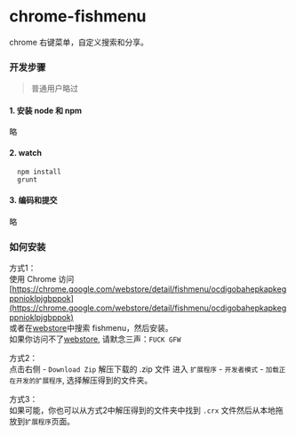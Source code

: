 chrome-fishmenu
===============

chrome 右键菜单，自定义搜索和分享。

### 开发步骤
> 普通用户略过

#### 1. 安装 node 和 npm
略
#### 2. watch
```
  npm install  
  grunt
```
#### 3. 编码和提交
略

### 如何安装
方式1：  
使用 Chrome 访问[https://chrome.google.com/webstore/detail/fishmenu/ocdigobahepkapkegppnioklpjgbppok](https://chrome.google.com/webstore/detail/fishmenu/ocdigobahepkapkegppnioklpjgbppok)   
或者在[webstore](https://chrome.google.com/webstore)中搜索 fishmenu，然后安装。   
如果你访问不了[webstore](https://chrome.google.com/webstore), 请默念三声：`FUCK GFW`

方式2：  
点击右侧 - `Download Zip`
解压下载的 .zip 文件
进入 `扩展程序` - `开发者模式` - `加载正在开发的扩展程序`, 选择解压得到的文件夹。

方式3：  
如果可能，你也可以从方式2中解压得到的文件夹中找到 `.crx` 文件然后从本地拖放到`扩展程序`页面。